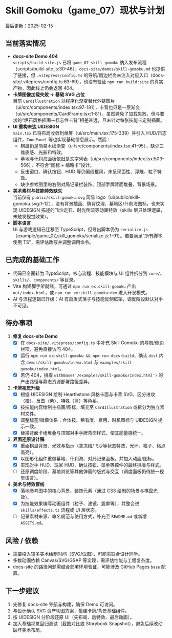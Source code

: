# Skill Gomoku（game_07）现状与计划

最后更新：2025-02-15

## 当前落实情况
- **docs-site Demo 404**  
  `scripts/build-site.js` 已将 `game_07_skill_gomoku` 纳入发布流程（scripts/build-site.js:30-46），`docs-site/demos/skill-gomoku.md` 也提供了链接，但 `.vitepress/config.ts` 的导航/侧边栏尚未注入对应入口（docs-site/.vitepress/config.ts:63-69），也没有验证 `npm run build:site` 的真实产物，因此线上仍会返回 404。
- **卡牌图像加载失败 → 基础 SVG 占位**  
  目前 `CardIllustration` 以程序化渐变替代外链图片（ui/src/components/index.tsx:97-181），卡背也只是一层渐变（ui/src/components/CardFrame.tsx:1-81）。虽然避免了加载失败，但与要求的“炉石风格插画＋标志性卡背”相差甚远，且未针对每张技能卡定制插画。
- **UI 重构未达 UIDESIGN**  
  `main.tsx` 已将布局收敛到单屏（ui/src/main.tsx:175-339）并引入 HUD/日志组件，`ZonePanel` 等也实现基础信息展示。然而：  
  - 棋盘仍是简易木纹渐变（ui/src/components/index.tsx:41-95），缺少三维质感、光影和特效。  
  - 墓地与什刹海面板依旧是文字列表（ui/src/components/index.tsx:503-566），不符合“图标 + 缩略卡”设计。  
  - 反击窗口、确认按钮、HUD 等仍偏线框风，未呈现面性、浮雕、粒子特效。  
  - 缺少参考图里的右侧对局记录栏装饰、顶部手牌背面堆叠、背景场景。
- **美术素材与技能特效缺失**  
  当前仅有 `public/skill-gomoku.svg` 简易 logo（ui/public/skill-gomoku.svg:1-12），没有背景插画、牌背纹理、墓地区/什刹海图标，也未实现 UIDESIGN 描述的飞沙走石、时光倒流等动画特效（skills 层只处理逻辑，未触发视觉效果）。
- **脚本语言**  
  UI 与游戏逻辑已迁移至 TypeScript，但导出脚本仍为 `serialize.js`（example/game_07_skill_gomoku/serialize.js:1-91）。若要满足“所有脚本使用 TS”，需评估改写并调整调用命令。

## 已完成的基础工作
- 代码已全面转为 TypeScript，核心流程、技能模块与 UI 组件拆分到 `core/`、`skills/`、`components/` 等目录。
- Vite 构建脚手架就绪，可通过 `npm run ex:skill-gomoku` 产出 `out/index.html`，或 `npm run ex:skill-gomoku:dev` 进入开发模式。
- AI 与流程逻辑已升级：AI 有启发式落子与技能反制框架，调度阶段默认对手不可见。

## 待办事项
1. **修复 docs-site Demo**
   - [x] 在 `docs-site/.vitepress/config.ts` 中补充 Skill Gomoku 的导航/侧边栏项，避免直接访问 404。
   - [x] 运行 `npm run ex:skill-gomoku && npm run docs:build`，确认 `dist` 内含 `demos/skill-gomoku/index.html` 与 `examples/skill-gomoku/index.html`。
   - [x] 若仍 404，排查 `withBase('/examples/skill-gomoku/index.html')` 的产出路径与静态资源部署路径差异。

2. **卡牌视觉升级**
   - [x] 根据 UIDESIGN 绘制 Hearthstone 风格卡面与卡背 SVG，区分进攻（橙）、反击（紫）、特殊（蓝）等色系。
   - [x] 按技能内容绘制主插画/图标，填充至 `CardIllustration` 或拆分为独立素材文件。
   - [x] 调整标签/徽章体系：合体技、稀有度、费用、时机图标与 UIDESIGN 提示一致。
   - [x] 替换背面卡组堆叠与顶部对手手牌背面样式，使其能量感统一。

3. **界面还原设计稿**
   - [x] 重画棋盘背景、光效与指示（含冻结/飞沙等状态特效，光环、粒子、格点高亮）。
   - [x] 以图形化组件重做墓地、什刹海、对局记录面板，并加入动画/图标。
   - [x] 实现对手 HUD、玩家 HUD、确认按钮、菜单等控件的最终排版与样式。
   - [ ] 还原调度阶段、墓地浏览等其他弹窗的版式与交互（调度面板仍待统一视觉语言）。

4. **美术与特效管线**
   - [x] 落地参考图中的核心背景、装饰元素（通过 CSS 绘制的场景与棋盘光效）。
   - [x] 为技能效果编写动画组件（粒子、滤镜、震屏等），并整合进 `skills/effects.ts` 流程或 UI 层状态。
   - [ ] 记录素材来源、命名规范与使用方式，补充至 `README.md` 或新增 `ASSETS.md`。

## 风险 / 依赖
- 需要投入较多美术绘制时间（SVG/位图），可能需联合设计同学。
- 多数动画依赖 Canvas/SVG/GSAP 等实现，需评估性能与工程复杂度。
- docs-site 的路径问题需结合部署环境验证，可能涉及 GitHub Pages `base` 配置。

## 下一步建议
1. 先修复 docs-site 导航与构建，确保 Demo 可访问。
2. 与设计确认 SVG 资产切图方案，搭建卡牌/背景基础组件。
3. 按 UIDESIGN 分阶段还原 UI（先布局、后特效、最后动画）。
4. 加入基础视觉回归测试（截图对比或 Storybook Snapshot），避免后续改动破坏美术布局。
